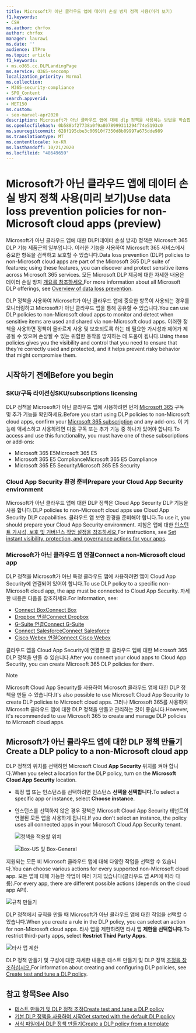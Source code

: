 ```yaml
---
title: Microsoft가 아닌 클라우드 앱에 데이터 손실 방지 정책 사용(미리 보기)
f1.keywords:
- CSH
ms.author: chrfox
author: chrfox
manager: laurawi
ms.date: ''
audience: ITPro
ms.topic: article
f1_keywords:
- ms.o365.cc.DLPLandingPage
ms.service: O365-seccomp
localization_priority: Normal
ms.collection:
- M365-security-compliance
- SPO_Content
search.appverid:
- MET150
ms.custom:
- seo-marvel-apr2020
description: Microsoft가 아닌 클라우드 앱에 대해 dlp 정책을 사용하는 방법을 학습합니다.
ms.openlocfilehash: 0b588bf27738a0f9a8078999311294f74e5193c0
ms.sourcegitcommit: 628f195cbe3c00910f7350d8b09997a675dde989
ms.translationtype: MT
ms.contentlocale: ko-KR
ms.lasthandoff: 10/21/2020
ms.locfileid: "48649659"
---
```

# <a name="use-data-loss-prevention-policies-for-non-microsoft-cloud-apps-preview"></a><span data-ttu-id="1710b-103">Microsoft가 아닌 클라우드 앱에 데이터 손실 방지 정책 사용(미리 보기)</span><span class="sxs-lookup"><span data-stu-id="1710b-103">Use data loss prevention policies for non-Microsoft cloud apps (preview)</span></span>

<span data-ttu-id="1710b-104">Microsoft가 아닌 클라우드 앱에 대한 DLP(데이터 손실 방지) 정책은 Microsoft 365 DLP 기능 제품군의 일부입니다. 이러한 기능을 사용하여 Microsoft 365 서비스에서 중요한 항목을 검색하고 보호할 수 있습니다.</span><span class="sxs-lookup"><span data-stu-id="1710b-104">Data loss prevention (DLP) policies to non-Microsoft cloud apps are part of the Microsoft 365 DLP suite of features; using these features, you can discover and protect sensitive items across Microsoft 365 services.</span></span> <span data-ttu-id="1710b-105">모든 Microsoft DLP 제공에 대한 자세한 내용은 데이터 손실 방지 [개요를 참조하세요.](https://docs.microsoft.com/microsoft-365/compliance/data-loss-prevention-policies?view=o365-worldwide)</span><span class="sxs-lookup"><span data-stu-id="1710b-105">For more information about all Microsoft DLP offerings, see [Overview of data loss prevention](https://docs.microsoft.com/microsoft-365/compliance/data-loss-prevention-policies?view=o365-worldwide).</span></span>

<span data-ttu-id="1710b-106">DLP 정책을 사용하여 Microsoft가 아닌 클라우드 앱에 중요한 항목이 사용되는 경우를 모니터링하고 Microsoft가 아닌 클라우드 앱을 통해 공유할 수 있습니다.</span><span class="sxs-lookup"><span data-stu-id="1710b-106">You can use DLP policies to non-Microsoft cloud apps to monitor and detect when sensitive items are used and shared via non-Microsoft cloud apps.</span></span> <span data-ttu-id="1710b-107">이러한 정책을 사용하면 정책이 올바르게 사용 및 보호되도록 하는 데 필요한 가시성과 제어가 제공될 수 있으며 손상될 수 있는 위험한 동작을 방지하는 데 도움이 됩니다.</span><span class="sxs-lookup"><span data-stu-id="1710b-107">Using these policies gives you the visibility and control that you need to ensure that they're correctly used and protected, and it helps prevent risky behavior that might compromise them.</span></span>

## <a name="before-you-begin"></a><span data-ttu-id="1710b-108">시작하기 전에</span><span class="sxs-lookup"><span data-stu-id="1710b-108">Before you begin</span></span>

### <a name="skusubscriptions-licensing"></a><span data-ttu-id="1710b-109">SKU/구독 라이선싱</span><span class="sxs-lookup"><span data-stu-id="1710b-109">SKU/subscriptions licensing</span></span>

<span data-ttu-id="1710b-110">DLP 정책을 Microsoft가 아닌 클라우드 앱에 사용하려면 먼저 [Microsoft 365](https://www.microsoft.com/microsoft-365/compare-microsoft-365-enterprise-plans?rtc=1) 구독 및 추가 기능을 확인하세요.</span><span class="sxs-lookup"><span data-stu-id="1710b-110">Before you start using DLP policies to non-Microsoft cloud apps, confirm your [Microsoft 365 subscription](https://www.microsoft.com/microsoft-365/compare-microsoft-365-enterprise-plans?rtc=1) and any add-ons.</span></span> <span data-ttu-id="1710b-111">이 기능에 액세스하고 사용하려면 다음 구독 또는 추가 기능 중 하나가 있어야 합니다.</span><span class="sxs-lookup"><span data-stu-id="1710b-111">To access and use this functionality, you must have one of these subscriptions or add-ons:</span></span>

- <span data-ttu-id="1710b-112">Microsoft 365 E5</span><span class="sxs-lookup"><span data-stu-id="1710b-112">Microsoft 365 E5</span></span>
- <span data-ttu-id="1710b-113">Microsoft 365 E5 Compliance</span><span class="sxs-lookup"><span data-stu-id="1710b-113">Microsoft 365 E5 Compliance</span></span>
- <span data-ttu-id="1710b-114">Microsoft 365 E5 Security</span><span class="sxs-lookup"><span data-stu-id="1710b-114">Microsoft 365 E5 Security</span></span>

### <a name="prepare-your-cloud-app-security-environment"></a><span data-ttu-id="1710b-115">Cloud App Security 환경 준비</span><span class="sxs-lookup"><span data-stu-id="1710b-115">Prepare your Cloud App Security environment</span></span>

<span data-ttu-id="1710b-116">Microsoft가 아닌 클라우드 앱에 대한 DLP 정책은 Cloud App Security DLP 기능을 사용 합니다.</span><span class="sxs-lookup"><span data-stu-id="1710b-116">DLP policies to non-Microsoft cloud apps use Cloud App Security DLP capabilities.</span></span> <span data-ttu-id="1710b-117">클라우드 앱 보안 환경을 준비해야 합니다.</span><span class="sxs-lookup"><span data-stu-id="1710b-117">To use it, you should prepare your Cloud App Security environment.</span></span> <span data-ttu-id="1710b-118">지침은 앱에 대한 [인스턴트 가시성, 보호 및 거버넌스 작업 설정을 참조하세요.](https://docs.microsoft.com/cloud-app-security/getting-started-with-cloud-app-security#step-1-set-instant-visibility-protection-and-governance-actions-for-your-apps)</span><span class="sxs-lookup"><span data-stu-id="1710b-118">For instructions, see [Set instant visibility, protection, and governance actions for your apps](https://docs.microsoft.com/cloud-app-security/getting-started-with-cloud-app-security#step-1-set-instant-visibility-protection-and-governance-actions-for-your-apps).</span></span>

### <a name="connect-a-non-microsoft-cloud-app"></a><span data-ttu-id="1710b-119">Microsoft가 아닌 클라우드 앱 연결</span><span class="sxs-lookup"><span data-stu-id="1710b-119">Connect a non-Microsoft cloud app</span></span>

<span data-ttu-id="1710b-120">DLP 정책을 Microsoft가 아닌 특정 클라우드 앱에 사용하려면 앱이 Cloud App Security에 연결되어 있어야 합니다.</span><span class="sxs-lookup"><span data-stu-id="1710b-120">To use DLP policy to a specific non-Microsoft cloud app, the app must be connected to Cloud App Security.</span></span> <span data-ttu-id="1710b-121">자세한 내용은 다음을 참조하세요.</span><span class="sxs-lookup"><span data-stu-id="1710b-121">For information, see:</span></span>

- [<span data-ttu-id="1710b-122">Connect Box</span><span class="sxs-lookup"><span data-stu-id="1710b-122">Connect Box</span></span>](https://docs.microsoft.com/cloud-app-security/connect-box-to-microsoft-cloud-app-security)
- [<span data-ttu-id="1710b-123">Dropbox 연결</span><span class="sxs-lookup"><span data-stu-id="1710b-123">Connect Dropbox</span></span>](https://docs.microsoft.com/cloud-app-security/connect-dropbox-to-microsoft-cloud-app-security)
- [<span data-ttu-id="1710b-124">G-Suite 연결</span><span class="sxs-lookup"><span data-stu-id="1710b-124">Connect G-Suite</span></span>](https://docs.microsoft.com/cloud-app-security/connect-google-apps-to-microsoft-cloud-app-security)
- [<span data-ttu-id="1710b-125">Connect Salesforce</span><span class="sxs-lookup"><span data-stu-id="1710b-125">Connect Salesforce</span></span>](https://docs.microsoft.com/cloud-app-security/connect-salesforce-to-microsoft-cloud-app-security)
- [<span data-ttu-id="1710b-126">Cisco Webex 연결</span><span class="sxs-lookup"><span data-stu-id="1710b-126">Connect Cisco Webex</span></span>](https://docs.microsoft.com/cloud-app-security/connect-webex-to-microsoft-cloud-app-security)

<span data-ttu-id="1710b-127">클라우드 앱을 Cloud App Security에 연결한 후 클라우드 앱에 대한 Microsoft 365 DLP 정책을 만들 수 있습니다.</span><span class="sxs-lookup"><span data-stu-id="1710b-127">After you connect your cloud apps to Cloud App Security, you can create Microsoft 365 DLP policies for them.</span></span>

>[!NOTE]
><span data-ttu-id="1710b-128">Microsoft Cloud App Security를 사용하여 Microsoft 클라우드 앱에 대한 DLP 정책을 만들 수 있습니다.</span><span class="sxs-lookup"><span data-stu-id="1710b-128">It's also possible to use Microsoft Cloud App Security to create DLP policies to Microsoft cloud apps.</span></span> <span data-ttu-id="1710b-129">그러나 Microsoft 365를 사용하여 Microsoft 클라우드 앱에 대한 DLP 정책을 만들고 관리하는 것이 좋습니다.</span><span class="sxs-lookup"><span data-stu-id="1710b-129">However, it's recommended to use Microsoft 365 to create and manage DLP policies to Microsoft cloud apps.</span></span>

## <a name="create-a-dlp-policy-to-a-non-microsoft-cloud-app"></a><span data-ttu-id="1710b-130">Microsoft가 아닌 클라우드 앱에 대한 DLP 정책 만들기</span><span class="sxs-lookup"><span data-stu-id="1710b-130">Create a DLP policy to a non-Microsoft cloud app</span></span>

<span data-ttu-id="1710b-131">DLP 정책의 위치를 선택하면 Microsoft Cloud **App Security** 위치를 켜야 합니다.</span><span class="sxs-lookup"><span data-stu-id="1710b-131">When you select a location for the DLP policy, turn on the **Microsoft Cloud App Security** location.</span></span>

- <span data-ttu-id="1710b-132">특정 앱 또는 인스턴스를 선택하려면 인스턴스 **선택을 선택합니다.**</span><span class="sxs-lookup"><span data-stu-id="1710b-132">To select a specific app or instance, select **Choose instance**.</span></span>
- <span data-ttu-id="1710b-133">인스턴스를 선택하지 않은 경우 정책은 Microsoft Cloud App Security 테넌트의 연결된 모든 앱을 사용하게 됩니다.</span><span class="sxs-lookup"><span data-stu-id="1710b-133">If you don't select an instance, the policy uses all connected apps in your Microsoft Cloud App Security tenant.</span></span>

   ![정책을 적용할 위치](../media/1-dlp-non-microsoft-cloud-app-choose-instance.png)

   ![Box-US 및 Box-General](../media/2-dlp-non-microsoft-cloud-app-box.png)

<span data-ttu-id="1710b-136">지원되는 모든 비 Microsoft 클라우드 앱에 대해 다양한 작업을 선택할 수 있습니다.</span><span class="sxs-lookup"><span data-stu-id="1710b-136">You can choose various actions for every supported non-Microsoft cloud app.</span></span> <span data-ttu-id="1710b-137">모든 앱에 대해 가능한 작업이 여러 가지 있습니다(클라우드 앱 API에 따라 다름).</span><span class="sxs-lookup"><span data-stu-id="1710b-137">For every app, there are different possible actions (depends on the cloud app API).</span></span>

![규칙 만들기](../media/3-dlp-non-microsoft-cloud-app-create-rule.png)

<span data-ttu-id="1710b-139">DLP 정책에서 규칙을 만들 때 Microsoft가 아닌 클라우드 앱에 대한 작업을 선택할 수 있습니다.</span><span class="sxs-lookup"><span data-stu-id="1710b-139">When you create a rule in the DLP policy, you can select an action for non-Microsoft cloud apps.</span></span> <span data-ttu-id="1710b-140">타사 앱을 제한하려면 타사 앱 **제한을 선택합니다.**</span><span class="sxs-lookup"><span data-stu-id="1710b-140">To restrict third-party apps, select **Restrict Third Party Apps**.</span></span>

![타사 앱 제한](../media/4-dlp-non-microsoft-cloud-app-restrict-third-party-apps.png)

<span data-ttu-id="1710b-142">DLP 정책 만들기 및 구성에 대한 자세한 내용은 테스트 만들기 및 DLP 정책 [조정을 참조하십시오.](https://docs.microsoft.com/microsoft-365/compliance/create-test-tune-dlp-policy?view=o365-worldwide)</span><span class="sxs-lookup"><span data-stu-id="1710b-142">For information about creating and configuring DLP policies, see [Create test and tune a DLP policy](https://docs.microsoft.com/microsoft-365/compliance/create-test-tune-dlp-policy?view=o365-worldwide).</span></span>

## <a name="see-also"></a><span data-ttu-id="1710b-143">참고 항목</span><span class="sxs-lookup"><span data-stu-id="1710b-143">See Also</span></span>

- [<span data-ttu-id="1710b-144">테스트 만들기 및 DLP 정책 조정</span><span class="sxs-lookup"><span data-stu-id="1710b-144">Create test and tune a DLP policy</span></span>](https://docs.microsoft.com/microsoft-365/compliance/create-test-tune-dlp-policy?view=o365-worldwide)
- [<span data-ttu-id="1710b-145">기본 DLP 정책을 사용하여 시작</span><span class="sxs-lookup"><span data-stu-id="1710b-145">Get started with the default DLP policy</span></span>](https://docs.microsoft.com/microsoft-365/compliance/get-started-with-the-default-dlp-policy?view=o365-worldwide)
- [<span data-ttu-id="1710b-146">서식 파일에서 DLP 정책 만들기</span><span class="sxs-lookup"><span data-stu-id="1710b-146">Create a DLP policy from a template</span></span>](https://docs.microsoft.com/microsoft-365/compliance/create-a-dlp-policy-from-a-template?view=o365-worldwide)

